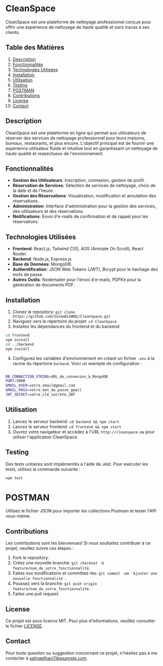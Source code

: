 # CleanSpace

CleanSpace est une plateforme de nettoyage professionnel conçue pour offrir une expérience de nettoyage de haute qualité et sans tracas à ses clients.

## Table des Matières

1. [Description](#description)
2. [Fonctionnalités](#fonctionnalités)
3. [Technologies Utilisées](#technologies-utilisées)
4. [Installation](#installation)
5. [Utilisation](#utilisation)
6. [Testing](#testing)
7. [POSTMAN](#postman)
8. [Contributions](#contributions)
9. [License](#license)
10. [Contact](#contact)

## Description

CleanSpace est une plateforme en ligne qui permet aux utilisateurs de réserver des services de nettoyage professionnel pour leurs maisons, bureaux, restaurants, et plus encore. L'objectif principal est de fournir une expérience utilisateur fluide et intuitive tout en garantissant un nettoyage de haute qualité et respectueux de l'environnement.

## Fonctionnalités

- **Gestion des Utilisateurs**: Inscription, connexion, gestion de profil.
- **Réservation de Services**: Sélection de services de nettoyage, choix de la date et de l'heure.
- **Gestion des Réservations**: Visualisation, modification et annulation des réservations.
- **Administration**: Interface d'administration pour la gestion des services, des utilisateurs et des réservations.
- **Notifications**: Envoi d'e-mails de confirmation et de rappel pour les réservations.

## Technologies Utilisées

- **Frontend**: React.js, Tailwind CSS, AOS (Animate On Scroll), React Router.
- **Backend**: Node.js, Express.js.
- **Base de Données**: MongoDB.
- **Authentification**: JSON Web Tokens (JWT), Bcrypt pour le hachage des mots de passe.
- **Autres Outils**: Nodemailer pour l'envoi d'e-mails, PDFKit pour la génération de documents PDF.

## Installation

1. Clonez le repository: `git clone https://github.com/SalmaELHANI/CleanSpace.git`
2. Naviguez vers le répertoire du projet: `cd CleanSpace`
3. Installez les dépendances du frontend et du backend:

```bash
cd frontend
npm install
cd ../backend
npm install

```

4. Configurez les variables d'environnement en créant un fichier `.env` à la racine du répertoire `backend`. Voici un exemple de configuration :

```bash

DB_CONNECTION_STRING=URL_de_connexion_à_MongoDB
PORT=3000
GMAIL_USER=votre_email@gmail.com
GMAIL_PASS=votre_mot_de_passe_gmail
JWT_SECRET=votre_clé_secrète_JWT

```

## Utilisation

1. Lancez le serveur backend: `cd backend && npm start`
2. Lancez le serveur frontend: `cd frontend && npm start`
3. Ouvrez votre navigateur et accédez à l'URL `http://cleanspace.ma` pour utiliser l'application CleanSpace.

## Testing

Des tests unitaires sont implémentés à l'aide de Jest. Pour exécuter les tests, utilisez la commande suivante :

```bash
npm test
```
# POSTMAN
Utilisez le fichier JSON pour importer les collections Postman et tester l'API vous-même.

## Contributions

Les contributions sont les bienvenues! Si vous souhaitez contribuer à ce projet, veuillez suivre ces étapes :
1. Fork le repository.
2. Créez une nouvelle branche: `git checkout -b feature/nom_de_votre_fonctionnalité`.
3. Faites vos modifications et committez-les: `git commit -am 'Ajouter une nouvelle fonctionnalité'`.
4. Poussez vers la branche: `git push origin feature/nom_de_votre_fonctionnalité`.
5. Faites une pull request.

## License

Ce projet est sous licence MIT. Pour plus d'informations, veuillez consulter le fichier [LICENSE](LICENSE).

## Contact

Pour toute question ou suggestion concernant ce projet, n'hésitez pas à me contacter à [salmaelhani7@example.com](mailto:salmaelhani7@example.com).
